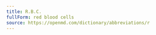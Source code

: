 ```yaml
---
title: R.B.C.
fullForm: red blood cells
source: https://openmd.com/dictionary/abbreviations/r
---
```

